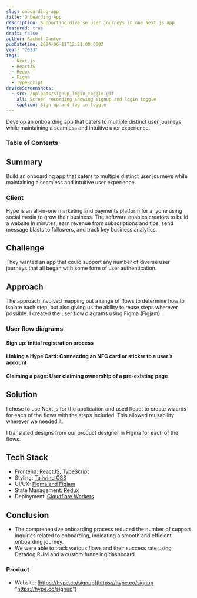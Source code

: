 ```yaml
---
slug: onboarding-app
title: Onboarding App
description: Supporting diverse user journeys in one Next.js app.
featured: true
draft: false
author: Rachel Cantor
pubDatetime: 2024-06-11T12:21:00.000Z
year: "2023"
tags:
  - Next.js
  - ReactJS
  - Redux
  - Figma
  - TypeScript
deviceScreenshots:
  - src: /uploads/signup_login_toggle.gif
    alt: Screen recording showing signup and login toggle
    caption: Sign up and log in toggle
---
```


Develop an onboarding app that caters to multiple distinct user journeys while maintaining a seamless and intuitive user experience.

### Table of Contents

## Summary

Build an onboarding app that caters to multiple distinct user journeys while maintaining a seamless and intuitive user experience.

### Client

Hype is an all-in-one marketing and payments platform for anyone using social media to grow their business. The software enables creators to build a website in minutes, earn revenue from subscriptions and tips, send message blasts to followers, and track key business analytics.

## Challenge

They wanted an app that could support any number of diverse user journeys that all began with some form of user authentication.

## Approach

The approach involved mapping out a range of flows to determine how to isolate each step, but also giving us the ability to reuse steps wherever possible. I created the user flow diagrams using Figma (Figjam).

### User flow diagrams

#### Sign up: initial registration process

#### Linking a Hype Card: Connecting an NFC card or sticker to a user’s account

#### Claiming a page: User claiming ownership of a pre-existing page

## Solution

I chose to use Next.js for the application and used React to create wizards for each of the flows with the steps included. This allowed reusability wherever we needed it.

I translated designs from our product designer in Figma for each of the flows.

## Tech Stack

- Frontend: [ReactJS](https://reactjs.org/ "React"), [TypeScript](https://www.typescriptlang.org/ "TypeScript")
- Styling: [Tailwind CSS](https://tailwindcss.com "Tailwind CSS")
- UI/UX: [Figma and Figjam](https://figma.com/ "Figma")
- State Management: [Redux](https://redux.js.org "Redux")
- Deployment: [Cloudflare Workers](https://workers.cloudflare.com/ "Cloudflare Workers")

## Conclusion

- The comprehensive onboarding process reduced the number of support inquiries related to onboarding, indicating a smooth and efficient onboarding journey.
- We were able to track various flows and their success rate using Datadog RUM and a custom funneling dashboard.

### Product

- Website: [https://hype.co/signup](https://hype.co/signup "https://hype.co/signup")
